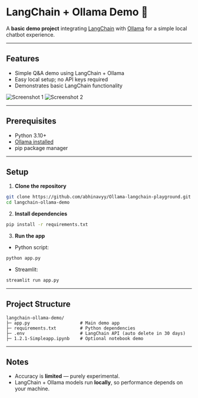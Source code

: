 
# LangChain + Ollama Demo 🤖

A **basic demo project** integrating [LangChain](https://www.langchain.com/) with [Ollama](https://ollama.ai/) for a simple local chatbot experience.

---

## Features

- Simple Q&A demo using LangChain + Ollama
- Easy local setup; no API keys required
- Demonstrates basic LangChain functionality

![Screenshot 1](https://github.com/user-attachments/assets/533b2127-0b64-4fc5-be4b-34b69dea8eb7)
![Screenshot 2](https://github.com/user-attachments/assets/0d19a784-a973-4671-8391-a307b501f270)

---

## Prerequisites

- Python 3.10+  
- [Ollama installed](https://ollama.ai/download)  
- pip package manager  

---

## Setup

1. **Clone the repository**

```bash
git clone https://github.com/abhinavyy/Ollama-langchain-playground.git
cd langchain-ollama-demo
````

2. **Install dependencies**

```bash
pip install -r requirements.txt
```

3. **Run the app**

* Python script:

```bash
python app.py
```

* Streamlit:

```bash
streamlit run app.py
```

---

## Project Structure

```
langchain-ollama-demo/
├─ app.py                   # Main demo app
├─ requirements.txt         # Python dependencies
├─ .env                     # LangChain API (auto delete in 30 days)
├─ 1.2.1-Simpleapp.ipynb    # Optional notebook demo
```

---

## Notes

* Accuracy is **limited** — purely experimental.
* LangChain + Ollama models run **locally**, so performance depends on your machine.

```
```
